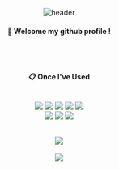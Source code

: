 <div align="center"> 

![header](https://capsule-render.vercel.app/api?type=Rect&color=4374D9&height=150&section=header&text=UhmSeohee&fontColor=ffffff&fontSize=70&animation=fadeIn&fontAlignY=55&desc=%20&descAlignY=62&descAlign=62)
  
####  :wave: Welcome my github profile !

  
 <br/>
 <br/>
  
####  :clipboard: Once I've Used 
  
 <br/>
  
<img src="https://img.shields.io/badge/JAVA-007396?style=for-the-badge&logo=Java&logoColor=white">
<img src="https://img.shields.io/badge/JavaScript-F7DF1E?style=for-the-badge&logo=JavaScript&logoColor=white">
<img src="https://img.shields.io/badge/Spring-6DB33F?style=for-the-badge&logo=Spring&logoColor=white">
<img src="https://img.shields.io/badge/HTML5-E34F26?style=for-the-badge&logo=HTML5&logoColor=white">
<img src="https://img.shields.io/badge/CSS3-1572B6?style=for-the-badge&logo=CSS3&logoColor=white"> <br>
<img src="https://img.shields.io/badge/Eclipse-2C2255?style=for-the-badge&logo=Eclipse%20IDE&logoColor=white">
<img src="https://img.shields.io/badge/github-181717?style=for-the-badge&logo=github&logoColor=white">
<img src="https://img.shields.io/badge/C++-00D8FF?style=for-the-badge&logo=cplusplus&logoColor=white">

   <br/>
   <br/>

<img src="https://github-readme-stats.vercel.app/api/top-langs/?username=seoheecoding&layout=compact"><br><br/>
<img src="https://github-readme-stats.vercel.app/api?username=seoheecoding&show_icons=true">
</div>
